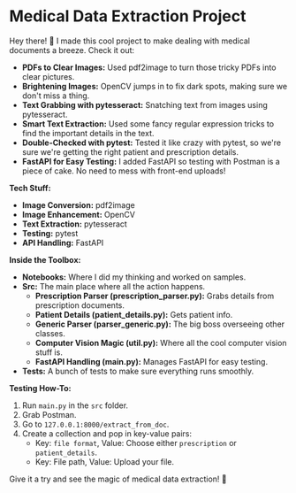 # Medical Data Extraction Project

Hey there! 👋 I made this cool project to make dealing with medical documents a breeze. Check it out:

- **PDFs to Clear Images:** Used pdf2image to turn those tricky PDFs into clear pictures.
- **Brightening Images:** OpenCV jumps in to fix dark spots, making sure we don't miss a thing.
- **Text Grabbing with pytesseract:** Snatching text from images using pytesseract.
- **Smart Text Extraction:** Used some fancy regular expression tricks to find the important details in the text.
- **Double-Checked with pytest:** Tested it like crazy with pytest, so we're sure we're getting the right patient and prescription details.
- **FastAPI for Easy Testing:** I added FastAPI so testing with Postman is a piece of cake. No need to mess with front-end uploads!

**Tech Stuff:**
- **Image Conversion:** pdf2image
- **Image Enhancement:** OpenCV
- **Text Extraction:** pytesseract
- **Testing:** pytest
- **API Handling:** FastAPI

**Inside the Toolbox:**
- **Notebooks:** Where I did my thinking and worked on samples.
- **Src:** The main place where all the action happens.
  - **Prescription Parser (prescription_parser.py):** Grabs details from prescription documents.
  - **Patient Details (patient_details.py):** Gets patient info.
  - **Generic Parser (parser_generic.py):** The big boss overseeing other classes.
  - **Computer Vision Magic (util.py):** Where all the cool computer vision stuff is.
  - **FastAPI Handling (main.py):** Manages FastAPI for easy testing.
- **Tests:** A bunch of tests to make sure everything runs smoothly.

**Testing How-To:**
1. Run `main.py` in the `src` folder.
2. Grab Postman.
3. Go to `127.0.0.1:8000/extract_from_doc`.
4. Create a collection and pop in key-value pairs:
   - Key: `file format`, Value: Choose either `prescription` or `patient_details`.
   - Key: File path, Value: Upload your file.

Give it a try and see the magic of medical data extraction! 🚀
